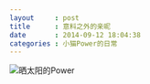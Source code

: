 ```yaml
---
layout     : post
title      : 意料之外的亲昵 
date       : 2014-09-12 18:04:38
categories : 小猫Power的日常
---
```


![晒太阳的Power]({{site.url}}/img/power_on_the_window.jpg)

